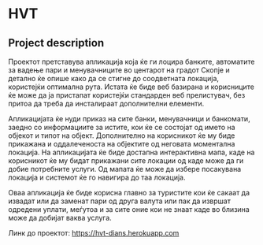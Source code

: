# HVT
## Project description

Проектот претставува апликација која ќе ги лоцира банките, автоматите за вадење пари и менувачниците во центарот на градот Скопје
и детално ќе опише како да се стигне до соодветната локација, користејќи оптимална рута. Истата ќе биде веб базирана и корисниците
ќе може да ја пристапат користејќи стандарден веб прелистувач, без притоа да треба да инсталираат дополнителни елементи.

Апликацијата ќе нуди приказ на сите банки, менувачници и банкомати, заедно со информациите за истите, кои ќе се состојат од името на
објекот и типот на објект. Дополнително на корисникот ќе му биде прикажана и оддалеченоста на објектите од неговата моментална локација.
На апликацијата ќе биде достапна интерактивна мапа, каде на корисникот ќе му бидат прикажани сите локации од каде може да ги добие потребните
услуги. Од мапата ќе може да избере посакувана локација и системот ќе го навигира до таа локација.

Оваа апликација ќе биде корисна главно за туристите кои ќе сакаат да извадат или да заменат пари од друга валута или пак да извршат одредени 
уплати, меѓутоа и за сите оние кои не знаат каде во близина може да добијат ваква услуга. 


Линк до проектот: https://hvt-dians.herokuapp.com

